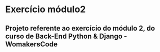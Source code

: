 # Exercício módulo2

## Projeto referente ao exercício do módulo 2, do curso de Back-End Python & Django - WomakersCode
